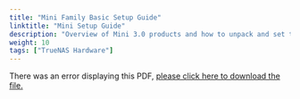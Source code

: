 ```yaml
---
title: "Mini Family Basic Setup Guide"
linktitle: "Mini Setup Guide"
description: "Overview of Mini 3.0 products and how to unpack and set them up."
weight: 10
tags: ["TrueNAS Hardware"]
---
```


<object data="https://www.truenas.com/docs/files/MiniFamily1.0.pdf" type="application/pdf" width="95%" height="1000">
  There was an error displaying this PDF, <a href="https://www.truenas.com/docs/files/MiniFamily1.0.pdf">please click here to download the file.</a>
</object>